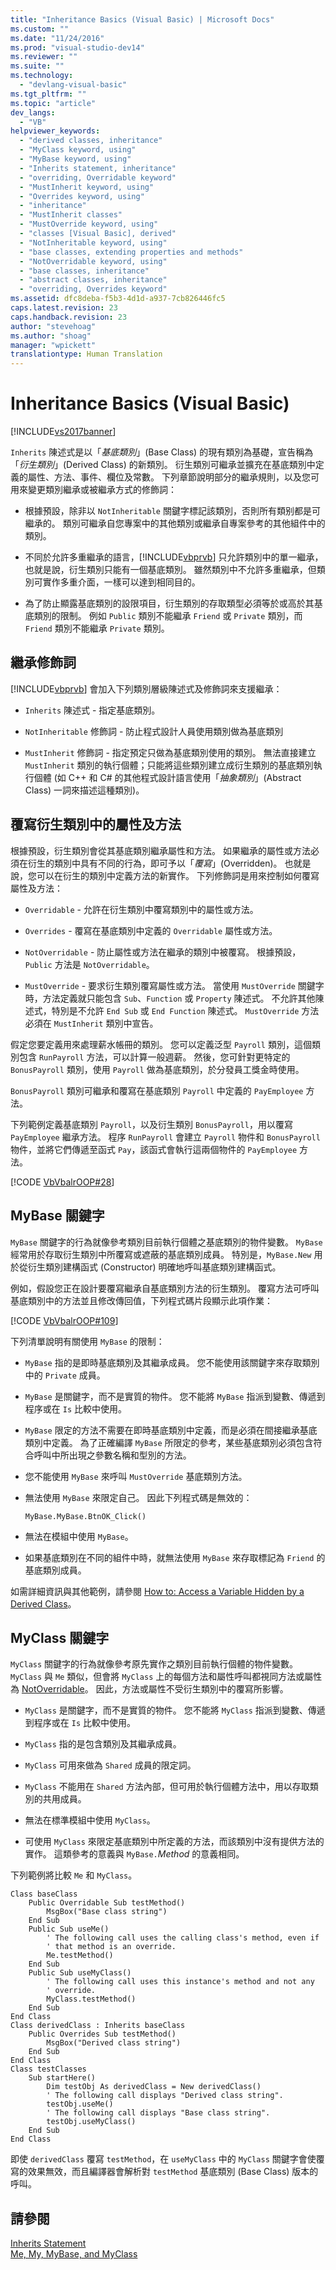 ```yaml
---
title: "Inheritance Basics (Visual Basic) | Microsoft Docs"
ms.custom: ""
ms.date: "11/24/2016"
ms.prod: "visual-studio-dev14"
ms.reviewer: ""
ms.suite: ""
ms.technology: 
  - "devlang-visual-basic"
ms.tgt_pltfrm: ""
ms.topic: "article"
dev_langs: 
  - "VB"
helpviewer_keywords: 
  - "derived classes, inheritance"
  - "MyClass keyword, using"
  - "MyBase keyword, using"
  - "Inherits statement, inheritance"
  - "overriding, Overridable keyword"
  - "MustInherit keyword, using"
  - "Overrides keyword, using"
  - "inheritance"
  - "MustInherit classes"
  - "MustOverride keyword, using"
  - "classes [Visual Basic], derived"
  - "NotInheritable keyword, using"
  - "base classes, extending properties and methods"
  - "NotOverridable keyword, using"
  - "base classes, inheritance"
  - "abstract classes, inheritance"
  - "overriding, Overrides keyword"
ms.assetid: dfc8deba-f5b3-4d1d-a937-7cb826446fc5
caps.latest.revision: 23
caps.handback.revision: 23
author: "stevehoag"
ms.author: "shoag"
manager: "wpickett"
translationtype: Human Translation
---
```

# Inheritance Basics (Visual Basic)
[!INCLUDE[vs2017banner](../../../../csharp/includes/vs2017banner.md)]

`Inherits` 陳述式是以「*基底類別*」\(Base Class\) 的現有類別為基礎，宣告稱為「*衍生類別*」\(Derived Class\) 的新類別。  衍生類別可繼承並擴充在基底類別中定義的屬性、方法、事件、欄位及常數。  下列章節說明部分的繼承規則，以及您可用來變更類別繼承或被繼承方式的修飾詞：  
  
-   根據預設，除非以 `NotInheritable` 關鍵字標記該類別，否則所有類别都是可繼承的。  類別可繼承自您專案中的其他類別或繼承自專案參考的其他組件中的類別。  
  
-   不同於允許多重繼承的語言，[!INCLUDE[vbprvb](../../../../csharp/programming-guide/concepts/linq/includes/vbprvb_md.md)] 只允許類別中的單一繼承，也就是說，衍生類別只能有一個基底類別。  雖然類別中不允許多重繼承，但類別可實作多重介面，一樣可以達到相同目的。  
  
-   為了防止顯露基底類別的設限項目，衍生類別的存取類型必須等於或高於其基底類別的限制。  例如 `Public` 類別不能繼承 `Friend` 或 `Private` 類別，而 `Friend` 類別不能繼承 `Private` 類別。  
  
## 繼承修飾詞  
 [!INCLUDE[vbprvb](../../../../csharp/programming-guide/concepts/linq/includes/vbprvb_md.md)] 會加入下列類別層級陳述式及修飾詞來支援繼承：  
  
-   `Inherits` 陳述式 \- 指定基底類別。  
  
-   `NotInheritable` 修飾詞 \- 防止程式設計人員使用類別做為基底類別  
  
-   `MustInherit` 修飾詞 \- 指定預定只做為基底類別使用的類別。  無法直接建立 `MustInherit` 類別的執行個體；只能將這些類別建立成衍生類別的基底類別執行個體   \(如 C\+\+ 和 C\# 的其他程式設計語言使用「*抽象類別*」\(Abstract Class\) 一詞來描述這種類別\)。  
  
## 覆寫衍生類別中的屬性及方法  
 根據預設，衍生類別會從其基底類別繼承屬性和方法。  如果繼承的屬性或方法必須在衍生的類別中具有不同的行為，即可予以「*覆寫*」\(Overridden\)。  也就是說，您可以在衍生的類別中定義方法的新實作。  下列修飾詞是用來控制如何覆寫屬性及方法：  
  
-   `Overridable` \- 允許在衍生類別中覆寫類別中的屬性或方法。  
  
-   `Overrides` \- 覆寫在基底類別中定義的 `Overridable` 屬性或方法。  
  
-   `NotOverridable` \- 防止屬性或方法在繼承的類別中被覆寫。  根據預設，`Public` 方法是 `NotOverridable`。  
  
-   `MustOverride` \- 要求衍生類別覆寫屬性或方法。  當使用 `MustOverride` 關鍵字時，方法定義就只能包含 `Sub`、`Function` 或 `Property` 陳述式。  不允許其他陳述式，特別是不允許 `End Sub` 或 `End Function` 陳述式。  `MustOverride` 方法必須在 `MustInherit` 類別中宣告。  
  
 假定您要定義用來處理薪水帳冊的類別。  您可以定義泛型 `Payroll` 類別，這個類別包含 `RunPayroll` 方法，可以計算一般週薪。  然後，您可針對更特定的 `BonusPayroll` 類別，使用 `Payroll` 做為基底類別，於分發員工獎金時使用。  
  
 `BonusPayroll` 類別可繼承和覆寫在基底類別 `Payroll` 中定義的 `PayEmployee` 方法。  
  
 下列範例定義基底類別 `Payroll`，以及衍生類別 `BonusPayroll`，用以覆寫 `PayEmployee` 繼承方法。  程序 `RunPayroll` 會建立 `Payroll` 物件和 `BonusPayroll` 物件，並將它們傳遞至函式 `Pay`，該函式會執行這兩個物件的 `PayEmployee` 方法。  
  
 [!CODE [VbVbalrOOP#28](../CodeSnippet/VS_Snippets_VBCSharp/VbVbalrOOP#28)]  
  
## MyBase 關鍵字  
 `MyBase` 關鍵字的行為就像參考類別目前執行個體之基底類別的物件變數。  `MyBase` 經常用於存取衍生類別中所覆寫或遮蔽的基底類別成員。  特別是，`MyBase.New` 用於從衍生類別建構函式 \(Constructor\) 明確地呼叫基底類別建構函式。  
  
 例如，假設您正在設計要覆寫繼承自基底類別方法的衍生類別。  覆寫方法可呼叫基底類別中的方法並且修改傳回值，下列程式碼片段顯示此項作業：  
  
 [!CODE [VbVbalrOOP#109](../CodeSnippet/VS_Snippets_VBCSharp/VbVbalrOOP#109)]  
  
 下列清單說明有關使用 `MyBase` 的限制：  
  
-   `MyBase` 指的是即時基底類別及其繼承成員。  您不能使用該關鍵字來存取類別中的 `Private` 成員。  
  
-   `MyBase` 是關鍵字，而不是實質的物件。  您不能將 `MyBase` 指派到變數、傳遞到程序或在 `Is` 比較中使用。  
  
-   `MyBase` 限定的方法不需要在即時基底類別中定義，而是必須在間接繼承基底類別中定義。  為了正確編譯 `MyBase` 所限定的參考，某些基底類別必須包含符合呼叫中所出現之參數名稱和型別的方法。  
  
-   您不能使用 `MyBase` 來呼叫 `MustOverride` 基底類別方法。  
  
-   無法使用 `MyBase` 來限定自己。  因此下列程式碼是無效的：  
  
     `MyBase.MyBase.BtnOK_Click()`  
  
-   無法在模組中使用 `MyBase`。  
  
-   如果基底類別在不同的組件中時，就無法使用 `MyBase` 來存取標記為 `Friend` 的基底類別成員。  
  
 如需詳細資訊與其他範例，請參閱 [How to: Access a Variable Hidden by a Derived Class](../../../../visual-basic/programming-guide/language-features/declared-elements/how-to-access-a-variable-hidden-by-a-derived-class.md)。  
  
## MyClass 關鍵字  
 `MyClass` 關鍵字的行為就像參考原先實作之類別目前執行個體的物件變數。  `MyClass` 與 `Me` 類似，但會將 `MyClass` 上的每個方法和屬性呼叫都視同方法或屬性為 [NotOverridable](../../../../visual-basic/language-reference/modifiers/notoverridable.md)。  因此，方法或屬性不受衍生類別中的覆寫所影響。  
  
-   `MyClass` 是關鍵字，而不是實質的物件。  您不能將 `MyClass` 指派到變數、傳遞到程序或在 `Is` 比較中使用。  
  
-   `MyClass` 指的是包含類別及其繼承成員。  
  
-   `MyClass` 可用來做為 `Shared` 成員的限定詞。  
  
-   `MyClass` 不能用在 `Shared` 方法內部，但可用於執行個體方法中，用以存取類別的共用成員。  
  
-   無法在標準模組中使用 `MyClass`。  
  
-   可使用 `MyClass` 來限定基底類別中所定義的方法，而該類別中沒有提供方法的實作。  這類參考的意義與 `MyBase.`*Method* 的意義相同。  
  
 下列範例將比較 `Me` 和 `MyClass`。  
  
```  
Class baseClass  
    Public Overridable Sub testMethod()  
        MsgBox("Base class string")  
    End Sub  
    Public Sub useMe()  
        ' The following call uses the calling class's method, even if   
        ' that method is an override.  
        Me.testMethod()  
    End Sub  
    Public Sub useMyClass()  
        ' The following call uses this instance's method and not any  
        ' override.  
        MyClass.testMethod()  
    End Sub  
End Class  
Class derivedClass : Inherits baseClass  
    Public Overrides Sub testMethod()  
        MsgBox("Derived class string")  
    End Sub  
End Class  
Class testClasses  
    Sub startHere()  
        Dim testObj As derivedClass = New derivedClass()  
        ' The following call displays "Derived class string".  
        testObj.useMe()  
        ' The following call displays "Base class string".  
        testObj.useMyClass()  
    End Sub  
End Class  
```  
  
 即使 `derivedClass` 覆寫 `testMethod`，在 `useMyClass` 中的 `MyClass` 關鍵字會使覆寫的效果無效，而且編譯器會解析對 `testMethod` 基底類別 \(Base Class\) 版本的呼叫。  
  
## 請參閱  
 [Inherits Statement](../../../../visual-basic/language-reference/statements/inherits-statement.md)   
 [Me, My, MyBase, and MyClass](../../../../visual-basic/programming-guide/program-structure/me-my-mybase-and-myclass.md)